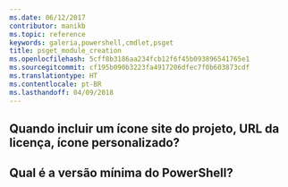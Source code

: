 ```yaml
---
ms.date: 06/12/2017
contributor: manikb
ms.topic: reference
keywords: galeria,powershell,cmdlet,psget
title: psget_module_creation
ms.openlocfilehash: 5cff8b3186aa234fcb12f6f45b093896541765e1
ms.sourcegitcommit: cf195b090b3223fa4917206dfec7f0b603873cdf
ms.translationtype: HT
ms.contentlocale: pt-BR
ms.lasthandoff: 04/09/2018
---
```

## <a name="when-to-include-a-project-site-license-url-custom-icon"></a>Quando incluir um ícone site do projeto, URL da licença, ícone personalizado?


## <a name="what-is-minimum-powershell-version"></a>Qual é a versão mínima do PowerShell?